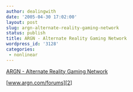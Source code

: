 ```yaml
---
author: dealingwith
date: '2005-04-30 17:02:00'
layout: post
slug: argn-alternate-reality-gaming-network
status: publish
title: ARGN - Alternate Reality Gaming Network
wordpress_id: '3128'
categories:
 - nonlinear
---
```


[ARGN - Alternate Reality Gaming Network][1]


[www.argn.com/forums][2]


   [1]: http://www.argn.com/

   [2]: http://www.argn.com/forums/

   

